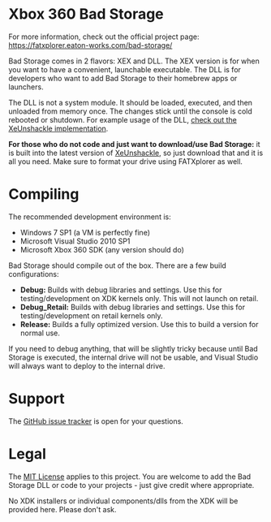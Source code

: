 # Xbox 360 Bad Storage

For more information, check out the official project page: https://fatxplorer.eaton-works.com/bad-storage/

Bad Storage comes in 2 flavors: XEX and DLL. The XEX version is for when you want to have a convenient, launchable executable. The DLL is for developers who want to add Bad Storage to their homebrew apps or launchers.

The DLL is not a system module. It should be loaded, executed, and then unloaded from memory once. The changes stick until the console is cold rebooted or shutdown. For example usage of the DLL, <a href="https://github.com/Byrom90/XeUnshackle/pull/62">check out the XeUnshackle implementation</a>.

**For those who do not code and just want to download/use Bad Storage:** it is built into the latest version of <a href="https://github.com/Byrom90/XeUnshackle">XeUnshackle</a>, so just download that and it is all you need. Make sure to format your drive using FATXplorer as well.

# Compiling

The recommended development environment is:
- Windows 7 SP1 (a VM is perfectly fine)
- Microsoft Visual Studio 2010 SP1
- Microsoft Xbox 360 SDK (any version should do)

Bad Storage should compile out of the box. There are a few build configurations:
- **Debug:** Builds with debug libraries and settings. Use this for testing/development on XDK kernels only. This will not launch on retail.
- **Debug_Retail:** Builds with debug libraries and settings. Use this for testing/development on retail kernels only.
- **Release:** Builds a fully optimized version. Use this to build a version for normal use.

If you need to debug anything, that will be slightly tricky because until Bad Storage is executed, the internal drive will not be usable, and Visual Studio will always want to deploy to the internal drive.

# Support

The <a href="https://github.com/EatonZ/XDON/issues">GitHub issue tracker</a> is open for your questions.

# Legal

The <a href="https://choosealicense.com/licenses/mit/">MIT License</a> applies to this project. You are welcome to add the Bad Storage DLL or code to your projects - just give credit where appropriate.

No XDK installers or individual components/dlls from the XDK will be provided here. Please don't ask.
